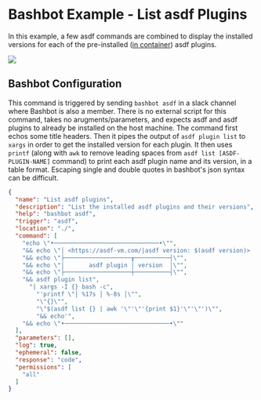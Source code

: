 # Bashbot Example - List asdf Plugins

In this example, a few asdf commands are combined to display the installed versions for each of the pre-installed ([in container](../../.tool-versions)) asdf plugins.

<img src="https://i.imgur.com/v1aqdj6.png" />

## Bashbot Configuration

This command is triggered by sending `bashbot asdf` in a slack channel where Bashbot is also a member. There is no external script for this command, takes no arugments/parameters, and expects asdf and asdf plugins to already be installed on the host machine. The command first echos some title headers. Then it pipes the output of `asdf plugin list` to `xargs` in order to get the installed version for each plugin. It then uses `printf` (along with `awk` to remove leading spaces from `asdf list [ASDF-PLUGIN-NAME]` command) to print each asdf plugin name and its version, in a table format. Escaping single and double quotes in bashbot's json syntax can be difficult.

```json
{
  "name": "List asdf plugins",
  "description": "List the installed asdf plugins and their versions",
  "help": "bashbot asdf",
  "trigger": "asdf",
  "location": "./",
  "command": [
    "echo \"•──────────────────────────────•\"",
    "&& echo \"│ <https://asdf-vm.com/|asdf version: $(asdf version)> |\"",
    "&& echo \"├───────────────────┰──────────┤\"",
    "&& echo \"│       asdf plugin │ version  │\"",
    "&& echo \"├───────────────────┼──────────┤\"",
    "&& asdf plugin list",
      "| xargs -I {} bash -c",
        "'printf \"│ %17s │ %-8s │\"",
        "\"{}\"",
        "\"$(asdf list {} | awk '\"'\"'{print $1}'\"'\"')\"",
        "&& echo'",
    "&& echo \"•──────────────────────────────•\""
  ],
  "parameters": [],
  "log": true,
  "ephemeral": false,
  "response": "code",
  "permissions": [
    "all"
  ]
}
```